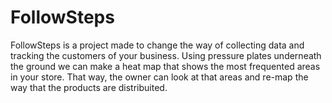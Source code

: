 # FollowSteps
FollowSteps is a project made to change the way of collecting data and tracking the customers of your business. Using pressure plates underneath the ground we can make a heat map that shows the most frequented areas in your store. That way, the owner can look at that areas and re-map the way that the products are distribuited.
